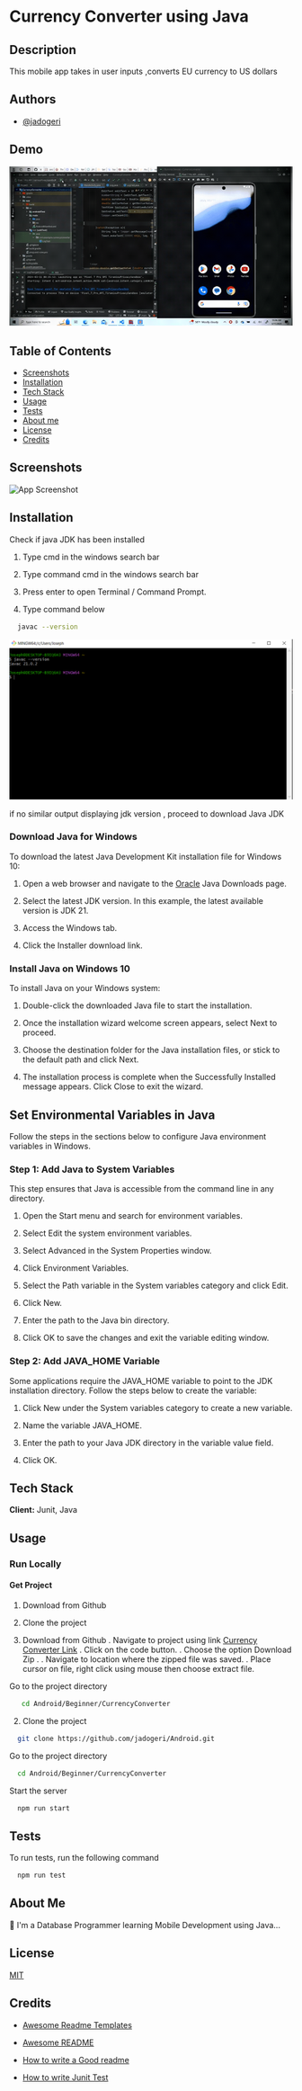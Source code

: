 
# Currency Converter using Java

## Description
This mobile app takes in user inputs ,converts EU currency to US dollars


## Authors

- [@jadogeri](https://www.github.com/jadogeri)


## Demo

![alt text](assets/images/currency-converter-demo.gif)


## Table of Contents

- [Screenshots](#screenshots)
- [Installation](#installation)
- [Tech Stack](#tech-stack)
- [Usage](#usage)
- [Tests](#tests)
- [About me](#about-me)
- [License](#license)
- [Credits](#credits)


## Screenshots

![App Screenshot](https://via.placeholder.com/468x300?text=App+Screenshot+Here)


## Installation

Check if java JDK has been installed 

1. Type cmd in the windows search bar 

2. Type command cmd in the windows search bar

3. Press enter to open Terminal / Command Prompt.

4. Type command below  
```bash
  javac --version
```
![java version](assets/images/java-version.PNG)

if no similar output displaying jdk version , proceed to download Java JDK

### Download Java for Windows 

To download the latest Java Development Kit installation file for Windows 10:

1. Open a web browser and navigate to the [Oracle](https://www.oracle.com/java/technologies/downloads/#jdk21-windows) Java Downloads page.

2. Select the latest JDK version. In this example, the latest available version is JDK 21.

3. Access the Windows tab.

4. Click the Installer download link.

### Install Java on Windows 10
To install Java on your Windows system:

1. Double-click the downloaded Java file to start the installation.

2. Once the installation wizard welcome screen appears, select Next to proceed.

3. Choose the destination folder for the Java installation files, or stick to the default path and click Next.

4. The installation process is complete when the Successfully Installed message appears. Click Close to exit the wizard.

## Set Environmental Variables in Java
Follow the steps in the sections below to configure Java environment variables in Windows.

### Step 1: Add Java to System Variables
This step ensures that Java is accessible from the command line in any directory.

1. Open the Start menu and search for environment variables.

2. Select Edit the system environment variables.

3. Select Advanced in the System Properties window.

4. Click Environment Variables.

5. Select the Path variable in the System variables category and click Edit.

6. Click New.

7. Enter the path to the Java bin directory.

8. Click OK to save the changes and exit the variable editing window.

### Step 2: Add JAVA_HOME Variable
Some applications require the JAVA_HOME variable to point to the JDK installation directory. Follow the steps below to create the variable:

1. Click New under the System variables category to create a new variable.

2. Name the variable JAVA_HOME.

3. Enter the path to your Java JDK directory in the variable value field.

4. Click OK.


## Tech Stack

**Client:** Junit, Java

## Usage

### Run Locally

#### Get Project 

1. Download from Github
2. Clone the project 

1. Download from Github
. Navigate to project using link [Currency Converter Link](https://github.com/jadogeri/Android)
. Click on the code button.
. Choose the option Download Zip .
. Navigate to location where the zipped file was saved.
. Place cursor on file, right click using mouse then choose extract file.

Go to the project directory

```bash
   cd Android/Beginner/CurrencyConverter
```

2. Clone the project 

```bash
  git clone https://github.com/jadogeri/Android.git
```

Go to the project directory

```bash
  cd Android/Beginner/CurrencyConverter
```

Start the server

```bash
  npm run start
```


## Tests

To run tests, run the following command

```bash
  npm run test
```


## About Me  
🚀
I'm a Database Programmer learning Mobile Development using Java...


## License

[MIT](https://choosealicense.com/licenses/mit/)


## Credits

 - [Awesome Readme Templates](https://awesomeopensource.com/project/elangosundar/awesome-README-templates)
 - [Awesome README](https://github.com/matiassingers/awesome-readme)
 - [How to write a Good readme](https://bulldogjob.com/news/449-how-to-write-a-good-readme-for-your-github-project)

 - [How to write Junit Test](https://www.youtube.com/watch?v=rsl7VpB2tSw)